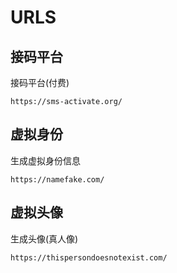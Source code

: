# URLS
## 接码平台
接码平台(付费)
```
https://sms-activate.org/
```

## 虚拟身份
生成虚拟身份信息
```
https://namefake.com/
```
## 虚拟头像
生成头像(真人像)
```
https://thispersondoesnotexist.com/
``` 